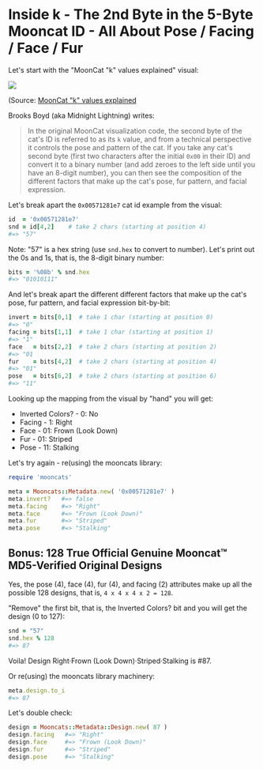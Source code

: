 # Inside k - The 2nd Byte in the 5-Byte Mooncat ID - All About Pose / Facing / Face / Fur


Let's start with the "MoonCat "k" values explained" visual:

![](mooncatrescue-k.png)

(Source: [MoonCat "k" values explained](https://github.com/cryptocopycats/awesome-mooncatrescue-bubble/raw/master/i/mooncatrescue-k.png)


Brooks Boyd (aka Midnight Lightning) writes:

> In the original MoonCat visualization code,
> the second byte of the cat's ID is referred to as its `k` value, and
> from a technical perspective it controls the pose
> and pattern of the cat. If you take any cat's second byte
> (first two characters after the initial `0x00` in their ID)
> and convert it to a binary number (and add zeroes to the left side
> until you have an 8-digit number),
> you can then see the composition of the different factors
> that make up the cat's pose, fur pattern, and facial expression.


Let's break apart the `0x00571281e7` cat id example
from the visual:

``` ruby
id  = '0x00571281e7'
snd = id[4,2]    # take 2 chars (starting at position 4)
#=> "57"
```

Note:  "57" is a hex string (use `snd.hex` to convert to number).
Let's print out the 0s and 1s, that is, the 8-digit binary number:

``` ruby
bits = '%08b' % snd.hex
#=> "01010111"
```

And let's break apart the different
different factors
that make up the cat's pose, fur pattern, and facial expression
bit-by-bit:

``` ruby
invert = bits[0,1]  # take 1 char (starting at position 0)
#=> "0"
facing = bits[1,1]  # take 1 char (starting at position 1)
#=> "1"
face   = bits[2,2]  # take 2 chars (starting at position 2)
#=> "01
fur    = bits[4,2]  # take 2 chars (starting at position 4)
#=> "01"
pose   = bits[6,2]  # take 2 chars (starting at position 6)
#=> "11"
```

Looking up the mapping from the visual by "hand" you will get:

- Inverted Colors? - 0: No
- Facing - 1: Right
- Face - 01:  Frown (Look Down)
- Fur  - 01:  Striped
- Pose - 11: Stalking


Let's try again - re(using) the mooncats library:

``` ruby
require 'mooncats'

meta = Mooncats::Metadata.new( '0x00571281e7' )
meta.invert?   #=> false
meta.facing    #=> "Right"
meta.face      #=> "Frown (Look Down)"
meta.fur       #=> "Striped"
meta.pose      #=> "Stalking"
```


## Bonus:  128 True Official Genuine Mooncat™ MD5-Verified Original Designs

Yes, the pose (4), face (4), fur (4), and facing (2) attributes
make up all the possible 128 designs, that is, `4 x 4 x 4 x 2 = 128`.

"Remove" the first bit, that is, the Inverted Colors? bit
and you will get the design (0 to 127):

``` ruby
snd = "57"
snd.hex % 128
#=> 87
```

Voila! Design Right·Frown (Look Down)·Striped·Stalking
is #87.

Or re(using) the mooncats library machinery:

``` ruby
meta.design.to_i
#=> 87
```

Let's double check:

``` ruby
design = Mooncats::Metadata::Design.new( 87 )
design.facing   #=> "Right"
design.face     #=> "Frown (Look Down)"
design.fur      #=> "Striped"
design.pose     #=> "Stalking"
```